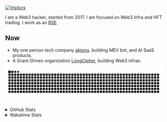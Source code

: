 <!-- markdownlint-disable MD041 MD010 MD033 -->
[![Visitors](https://api.visitorbadge.io/api/daily?path=Akagi201%2FAkagi201&label=Visitors%20Today&countColor=%2337d67a)](https://visitorbadge.io/status?path=Akagi201%2FAkagi201)

I am a Web3 hacker, started from 2017. I am focused on Web3 Infra and HFT trading.
I work as an [RSE](https://us-rse.org/about/what-is-an-rse/).

## Now

* My one person tech company [akjong](https://github.com/akjong), building MEV bot, and AI SaaS products.
* A Grant-Driven organization [LongCipher](https://github.com/longcipher), building Web3 infras.

[![github contribution grid snake animation](https://raw.githubusercontent.com/Akagi201/Akagi201/output/github-contribution-grid-snake.svg#gh-light-mode-only)](https://github.com/Akagi201)

<details>
<summary>GitHub Stats</summary>
  <a href="https://github.com/Akagi201"><img alt="Profile Detail" src="https://raw.githubusercontent.com/Akagi201/Akagi201/master/profile-summary-card-output/dracula/0-profile-details.svg" /></a>
  <a href="https://github.com/Akagi201"><img alt="Github Stats" src="https://raw.githubusercontent.com/Akagi201/Akagi201/master/profile-summary-card-output/dracula/3-stats.svg" /></a>
  <a href="https://github.com/Akagi201"><img alt="Lang By Commits" src="https://raw.githubusercontent.com/Akagi201/Akagi201/master/profile-summary-card-output/dracula/2-most-commit-language.svg" /></a>
</details>

<details>
<summary>Wakatime Stats</summary>
<br>

<!--START_SECTION:waka-->

```txt
From: 28 September 2025 - To: 05 October 2025

Total Time: 4 hrs 40 mins

Other        2 hrs 33 mins   █████████████▓░░░░░░░░░░░   54.71 %
sh           1 hr 12 mins    ██████▒░░░░░░░░░░░░░░░░░░   25.94 %
TypeScript   31 mins         ███░░░░░░░░░░░░░░░░░░░░░░   11.40 %
JSON         14 mins         █▒░░░░░░░░░░░░░░░░░░░░░░░   05.34 %
INI          2 mins          ▒░░░░░░░░░░░░░░░░░░░░░░░░   00.94 %
Bash         1 min           ▒░░░░░░░░░░░░░░░░░░░░░░░░   00.68 %
Markdown     1 min           ░░░░░░░░░░░░░░░░░░░░░░░░░   00.62 %
Text         1 min           ░░░░░░░░░░░░░░░░░░░░░░░░░   00.36 %
```

<!--END_SECTION:waka-->

</details>
